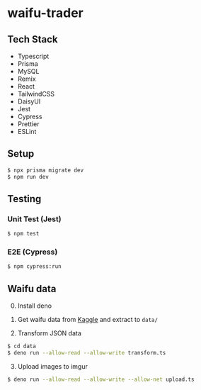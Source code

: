 # waifu-trader

## Tech Stack

- Typescript
- Prisma
- MySQL
- Remix
- React
- TailwindCSS
- DaisyUI
- Jest
- Cypress
- Prettier
- ESLint

## Setup

```bash
$ npx prisma migrate dev
$ npm run dev
```

## Testing

### Unit Test (Jest)

```bash
$ npm test
```

### E2E (Cypress)

```bash
$ npm cypress:run
```

## Waifu data

0. Install deno

1. Get waifu data from [Kaggle](https://www.kaggle.com/corollari/waifus) and extract to `data/`

2. Transform JSON data

```bash
$ cd data
$ deno run --allow-read --allow-write transform.ts
```

3. Upload images to imgur

```bash
$ deno run --allow-read --allow-write --allow-net upload.ts
```
